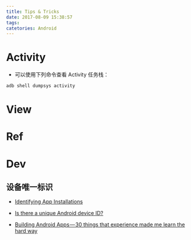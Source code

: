```yaml
---
title: Tips & Tricks
date: 2017-08-09 15:38:57
tags:
catetories: Android
---
```


<!-- more  -->

# Activity

* 可以使用下列命令查看 Activity 任务栈：

```cmd
adb shell dumpsys activity
```

# View

# Ref

# Dev

## 设备唯一标识

* [Identifying App Installations](https://android-developers.googleblog.com/2011/03/identifying-app-installations.html)
* [Is there a unique Android device ID?](https://stackoverflow.com/questions/2785485/is-there-a-unique-android-device-id)

* [Building Android Apps — 30 things that experience made me learn the hard way](https://medium.com/@cesarmcferreira/building-android-apps-30-things-that-experience-made-me-learn-the-hard-way-313680430bf9)